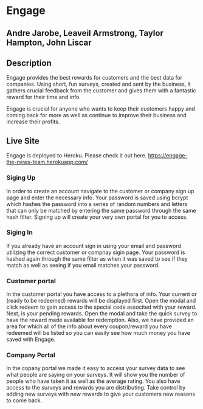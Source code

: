 # Engage

## Andre Jarobe, Leaveil Armstrong, Taylor Hampton, John Liscar 

## Description
Engage provides the best rewards for customers and the best data for companies. Using short, fun surveys, created and sent by the business, it gathers crucial feedback from the customer and gives them with a fantastic reward for their time and info.

Engage is crucial for anyone who wants to keep their customers happy and coming back for more as well as continue to improve their business and increase their profits.

## Live Site
Engage is deployed to Heroku. Please check it out here.
https://engage-the-news-team.herokuapp.com/

### Siging Up
In order to create an account navigate to the customer or company sign up page and enter the necessary info. Your password is saved using bcrypt which hashes the password into a series of random numbers and letters that can only be matched by entering the same password through the same hash filter. Signing up will create your very own portal for you to access.

### Siging In
If you already have an account sign in using your email and password utilizing the correct customer or compnay sigin page. Your password is hashed again through the same filter as when it was saved to see if they match as well as seeing if you email matches your password.

### Customer portal
In the customer portal you have access to a plethora of info. Your current or (ready to be redeemed) rewards will be displayed first. Open the modal and click redeem to gain access to the special code associted with your reward. Next, is your pending rewards. Open the modal and take the quick survey to have the reward made available for redemption. Also, we have provided an area for which all of the info about every coupon/reward you have redeemed will be listed so you can easily see how much money you have saved with Engage.

### Company Portal
In the copany portal we made it easy to access your survey data to see what people are saying on your surveys. It will show you the number of people who have taken it as well as the average rating. You also have access to the surveys and rewards you are distributing. Take control by adding new surveys with new rewards to give your customers new reasons to come back.


